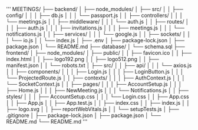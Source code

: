 '''
MEETINGS/
├── backend/
│ ├── node_modules/
│ ├── src/
│ │ ├── config/
│ │ │ ├── db.js
│ │ │ └── passport.js
│ │ ├── controllers/
│ │ │ └── meetings.js
│ │ ├── middleware/
│ │ │ └── auth.js
│ │ ├── routes/
│ │ │ ├── auth.js
│ │ │ ├── invitations.js
│ │ │ ├── meetings.js
│ │ │ └── notifications.js
│ │ ├── services/
│ │ │ └── google.js
│ │ ├── sockets/
│ │ │ └── io.js
│ │ └── index.js
│ ├── .env
│ ├── package-lock.json
│ ├── package.json
│ └── README.md
├── database/
│ └── schema.sql
├── frontend/
│ ├── node_modules/
│ ├── public/
│ │ ├── favicon.ico
│ │ ├── index.html
│ │ ├── logo192.png
│ │ ├── logo512.png
│ │ ├── manifest.json
│ │ └── robots.txt
│ ├── src/
│ │ ├── api/
│ │ │ └── axios.js
│ │ ├── components/
│ │ │ ├── Login.js
│ │ │ ├── LoginButton.js
│ │ │ └── ProjectedRoute.js
│ │ ├── contexts/
│ │ │ ├── AuthContext.js
│ │ │ └── SocketContext.js
│ │ ├── pages/
│ │ │ ├── AccountSetup.js
│ │ │ ├── Home.js
│ │ │ ├── NewMeeting.js
│ │ │ └── Notifications.js
│ │ ├── styles/
│ │ │ ├── AccountSetup.css
│ │ │ └── Login.css
│ │ ├── App.css
│ │ ├── App.js
│ │ ├── App.test.js
│ │ ├── index.css
│ │ ├── index.js
│ │ ├── logo.svg
│ │ ├── reportWebVitals.js
│ │ └── setupTests.js
│ ├── .gitignore
│ ├── package-lock.json
│ ├── package.json
│ └── README.md
└── README.md
'''
